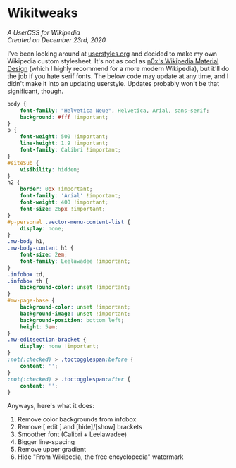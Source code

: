 # Wikitweaks
*A UserCSS for Wikipedia*  
*Created on December 23rd, 2020*

I've been looking around at [userstyles.org](https://userstyles.org/) and decided to make my own Wikipedia custom stylesheet. It's not as cool as [n0x's Wikipedia Material Design](https://userstyles.org/styles/119976/wikipedia-material-design) (which I highly recommend for a more modern Wikipedia), but it'll do the job if you hate serif fonts. The below code may update at any time, and I didn't make it into an updating userstyle. Updates probably won't be that significant, though.

```css
body {
	font-family: "Helvetica Neue", Helvetica, Arial, sans-serif;
	background: #fff !important;
}
p {
	font-weight: 500 !important;
	line-height: 1.9 !important;
	font-family: Calibri !important;
}
#siteSub {
	visibility: hidden;
}
h2 {
	border: 0px !important;
	font-family: 'Arial' !important;
	font-weight: 400 !important;
	font-size: 26px !important;
}
#p-personal .vector-menu-content-list {
	display: none;
}
.mw-body h1,
.mw-body-content h1 {
	font-size: 2em;
	font-family: Leelawadee !important;
}
.infobox td,
.infobox th {
	background-color: unset !important;
}
#mw-page-base {
	background-color: unset !important;
	background-image: unset !important;
	background-position: bottom left;
	height: 5em;
}
.mw-editsection-bracket {
	display: none !important;
}
:not(:checked) > .toctogglespan:before {
    content: '';
}
:not(:checked) > .toctogglespan:after {
    content: '';
}
```

Anyways, here's what it does:

1. Remove color backgrounds from infobox
2. Remove \[ edit ] and \[hide]/\[show] brackets
3. Smoother font (Calibri + Leelawadee)
4. Bigger line-spacing
5. Remove upper gradient
6. Hide "From Wikipedia, the free encyclopedia" watermark
